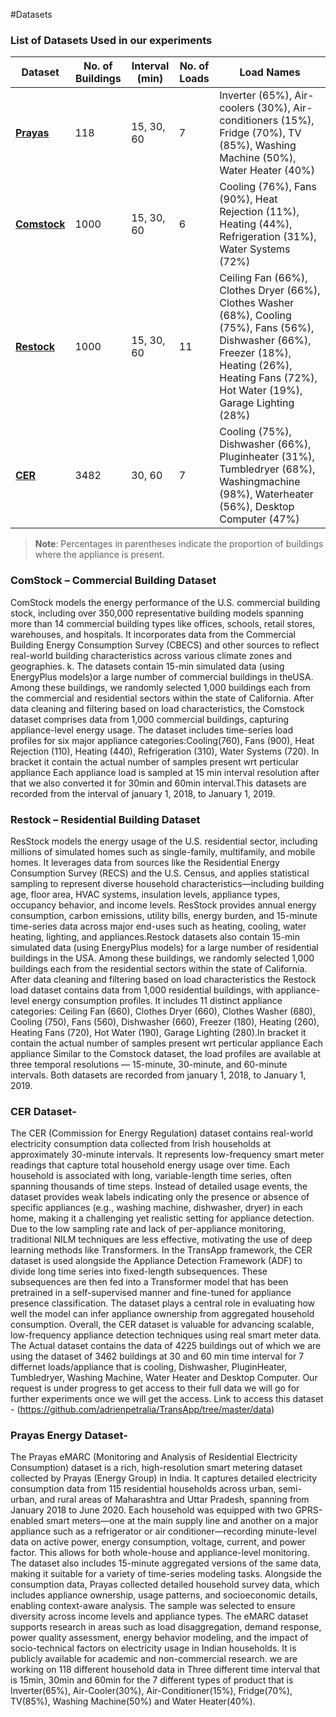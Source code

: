 #Datasets


### List of Datasets Used in our experiments

| **Dataset** | **No. of Buildings** | **Interval (min)** | **No. of Loads** | **Load Names** |
|-------------|------------|--------------------|------------|----------------|
| [**Prayas**](https://dataverse.harvard.edu/dataset.xhtml?persistentId=doi:10.7910/DVN/YJ5SP1)  | 118        | 15, 30, 60         | 7          | Inverter (65%), Air-coolers (30%), Air-conditioners (15%), Fridge (70%), TV (85%), Washing Machine (50%), Water Heater (40%) |
| [**Comstock**](https://comstock.nrel.gov/page/datasets)| 1000       | 15, 30, 60         | 6          | Cooling (76%), Fans (90%), Heat Rejection (11%), Heating (44%), Refrigeration (31%), Water Systems (72%) |
| [**Restock**](https://resstock.nrel.gov/datasets) | 1000       | 15, 30, 60         | 11         | Ceiling Fan (66%), Clothes Dryer (66%), Clothes Washer (68%), Cooling (75%), Fans (56%), Dishwasher (66%), Freezer (18%), Heating (26%), Heating Fans (72%), Hot Water (19%), Garage Lighting (28%) |
|[**CER**](https://github.com/adrienpetralia/TransApp/tree/master/data)    | 3482       | 30, 60             | 7          | Cooling (75%), Dishwasher (66%), Pluginheater (31%), Tumbledryer (68%), Washingmachine (98%), Waterheater (56%), Desktop Computer (47%) |

> **Note**: Percentages in parentheses indicate the proportion of buildings where the appliance is present.


### ComStock – Commercial Building Dataset
ComStock models the energy performance of the U.S. commercial building stock, including over 350,000 representative building models spanning more than 14 commercial building types like offices, schools, retail stores, warehouses, and hospitals. It incorporates data from the Commercial Building Energy Consumption Survey (CBECS) and other sources to reflect real-world building characteristics across various climate zones and geographies.
k. The datasets contain 15-min simulated data (using EnergyPlus models)or a large number of commercial buildings in theUSA. Among these buildings, we randomly selected 1,000 buildings each from the commercial and residential sectors within the state of California. After data cleaning and filtering based on load characteristics, the Comstock dataset comprises data from 1,000 commercial buildings, capturing appliance-level energy usage. The dataset includes time-series load profiles for six major appliance categories:Cooling(760), Fans (900), Heat Rejection (110), Heating (440), Refrigeration (310), Water Systems (720). In bracket it contain the actual number of samples present wrt perticular appliance Each appliance load is sampled at 15 min interval resolution after that we also converted it for 30min and 60min interval.This datasets are recorded from the interval of january 1, 2018, to January 1, 2019.



### Restock – Residential Building Dataset
ResStock models the energy usage of the U.S. residential sector, including millions of simulated homes such as single-family, multifamily, and mobile homes. It leverages data from sources like the Residential Energy Consumption Survey (RECS) and the U.S. Census, and applies statistical sampling to represent diverse household characteristics—including building age, floor area, HVAC systems, insulation levels, appliance types, occupancy behavior, and income levels. ResStock provides annual energy consumption, carbon emissions, utility bills, energy burden, and 15-minute time-series data across major end-uses such as heating, cooling, water heating, lighting, and appliances.Restock datasets also contain 15-min simulated data (using EnergyPlus models) for a large number of residential buildings in the USA. Among these buildings, we randomly selected 1,000 buildings each from the residential sectors within the state of California. After data cleaning and filtering based on load characteristics the Restock load dataset contains data from 1,000 residential buildings, with appliance-level energy consumption profiles. It includes 11 distinct appliance categories: Ceiling Fan (660), Clothes Dryer (660), Clothes Washer (680), Cooling (750), Fans (560), Dishwasher (660), Freezer (180), Heating (260), Heating Fans (720), Hot Water (190), Garage Lighting (280).In bracket it contain the actual number of samples present wrt perticular appliance Each appliance Similar to the Comstock dataset, the load profiles are available at three temporal resolutions — 15-minute, 30-minute, and 60-minute intervals. Both datasets are recorded from january 1, 2018, to January 1, 2019.


### CER Dataset-
The CER (Commission for Energy Regulation) dataset contains real-world electricity consumption data collected from Irish households at approximately 30-minute intervals. It represents low-frequency smart meter readings that capture total household energy usage over time. Each household is associated with long, variable-length time series, often spanning thousands of time steps. Instead of detailed usage events, the dataset provides weak labels indicating only the presence or absence of specific appliances (e.g., washing machine, dishwasher, dryer) in each home, making it a challenging yet realistic setting for appliance detection. Due to the low sampling rate and lack of per-appliance monitoring, traditional NILM techniques are less effective, motivating the use of deep learning methods like Transformers. In the TransApp framework, the CER dataset is used alongside the Appliance Detection Framework (ADF) to divide long time series into fixed-length subsequences. These subsequences are then fed into a Transformer model that has been pretrained in a self-supervised manner and fine-tuned for appliance presence classification. The dataset plays a central role in evaluating how well the model can infer appliance ownership from aggregated household consumption. Overall, the CER dataset is valuable for advancing scalable, low-frequency appliance detection techniques using real smart meter data.
The Actual dataset contains the data of 4225 buildings out of which we are using the dataset of 3462 buildings at 30 and 60 min time interval for 7 differnet loads/appliance that is cooling, Dishwasher, PluginHeater, Tumbledryer, Washing Machine, Water Heater and Desktop Computer.
Our request is under progress to get access to their full data we will go for further experiments once we will get the access.
Link to access this dataset - (https://github.com/adrienpetralia/TransApp/tree/master/data) 


### Prayas Energy Dataset-
The Prayas eMARC (Monitoring and Analysis of Residential Electricity Consumption) dataset is a rich, high-resolution smart metering dataset collected by Prayas (Energy Group) in India. It captures detailed electricity consumption data from 115 residential households across urban, semi-urban, and rural areas of Maharashtra and Uttar Pradesh, spanning from January 2018 to June 2020. Each household was equipped with two GPRS-enabled smart meters—one at the main supply line and another on a major appliance such as a refrigerator or air conditioner—recording minute-level data on active power, energy consumption, voltage, current, and power factor. This allows for both whole-house and appliance-level monitoring. The dataset also includes 15-minute aggregated versions of the same data, making it suitable for a variety of time-series modeling tasks. Alongside the consumption data, Prayas collected detailed household survey data, which includes appliance ownership, usage patterns, and socioeconomic details, enabling context-aware analysis. The sample was selected to ensure diversity across income levels and appliance types. The eMARC dataset supports research in areas such as load disaggregation, demand response, power quality assessment, energy behavior modeling, and the impact of socio-technical factors on electricity usage in Indian households. It is publicly available for academic and non-commercial research.
we are working on 118 different household data in Three different time interval that is 15min, 30min and 60min for the 7 different types of product that is Inverter(65%), Air-Cooler(30%), Air-Conditioner(15%), Fridge(70%), TV(85%), Washing Machine(50%) and Water Heater(40%).




